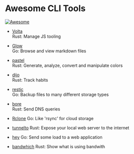 # Awesome CLI Tools
[![Awesome](https://awesome.re/badge.svg)](https://awesome.re)

- [Volta](https://github.com/volta-cli/volta)  
Rust: Manage JS tooling

- [Glow](https://github.com/charmbracelet/glow)  
Go: Browse and view markdown files

- [pastel](https://github.com/sharkdp/pastel)  
Rust: Generate, analyze, convert and manipulate colors

- [dijo](https://github.com/NerdyPepper/dijo)  
Rust: Track habits

- [restic](https://github.com/restic/restic)  
Go: Backup files to many different storage types

- [bore](https://bitbucket.org/delan/nonymous/)  
Rust: Send DNS queries

- [Rclone](https://github.com/rclone/rclone)
Go: Like 'rsync' for cloud storage

- [tunnelto](https://github.com/agrinman/tunnelto)
Rust: Expose your local web server to the internet

- [hey](https://github.com/rakyll/hey)
Go: Send some load to a web application

- [bandwhich](https://github.com/imsnif/bandwhich)
Rust: Show what is using bandwith
